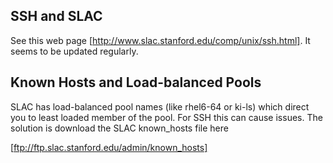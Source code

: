SSH and SLAC
------------
See this web page [http://www.slac.stanford.edu/comp/unix/ssh.html]. It
seems to be updated regularly.

Known Hosts and Load-balanced Pools
-----------------------------------
SLAC has load-balanced pool names (like rhel6-64 or ki-ls)
which direct you to least loaded member of the pool. For SSH this
can cause issues. The solution is download the SLAC known_hosts file here

[ftp://ftp.slac.stanford.edu/admin/known_hosts]

